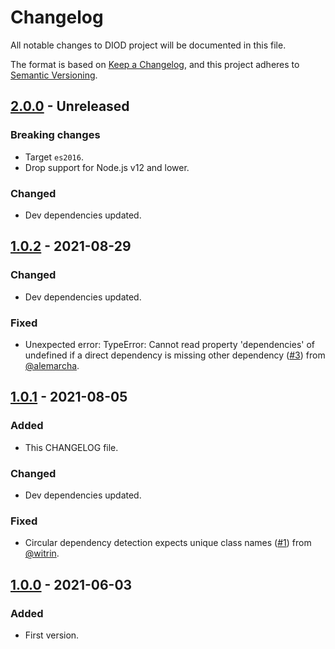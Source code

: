 # Changelog

All notable changes to DIOD project will be documented in this file.

The format is based on [Keep a Changelog](https://keepachangelog.com/en/1.0.0/),
and this project adheres to [Semantic Versioning](https://semver.org/spec/v2.0.0.html).

## [2.0.0] - Unreleased

### Breaking changes

- Target `es2016`.
- Drop support for Node.js v12 and lower.

### Changed

- Dev dependencies updated.

## [1.0.2] - 2021-08-29

### Changed

- Dev dependencies updated.

### Fixed

- Unexpected error: TypeError: Cannot read property 'dependencies' of undefined if a direct dependency is missing other dependency ([#3](https://github.com/artberri/diod/issues/3)) from [@alemarcha](https://github.com/alemarcha).

## [1.0.1] - 2021-08-05

### Added

- This CHANGELOG file.

### Changed

- Dev dependencies updated.

### Fixed

- Circular dependency detection expects unique class names ([#1](https://github.com/artberri/diod/issues/1)) from [@witrin](https://github.com/witrin).

## [1.0.0] - 2021-06-03

### Added

- First version.

[unreleased]: https://github.com/artberri/diod/compare/v2.0.0...HEAD
[2.0.0]: https://github.com/artberri/diod/compare/v1.0.2...v2.0.0
[1.0.2]: https://github.com/artberri/diod/compare/v1.0.1...v1.0.2
[1.0.1]: https://github.com/artberri/diod/compare/v1.0.0...v1.0.1
[1.0.0]: https://github.com/artberri/diod/releases/tag/v1.0.0
